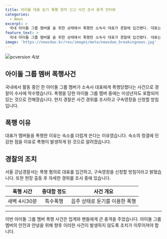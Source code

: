 ```yaml
---
title: 아이돌 대표 둔기 폭행 현직 신고 사건 조사 충격 인터뷰
categories:
  - News
excerpt: >
  국내 아이돌 그룹 멤버를 술 취한 상태에서 폭행한 소속사 대표가 경찰에 입건됐다. 대표는 음주 상태로 멤버들을 90㎝ 길이의 둔기로 폭행했는데, 이에 대해 숙소를 더럽게 쓴다는 이유를 꼬집었다. 현장에서는 미성년자도 피해를 입은 것으로 전해졌으며, 경찰은 구속영장 신청을 검토 중이다.
feature_text: >
  국내 아이돌 그룹 멤버를 술 취한 상태에서 폭행한 소속사 대표가 경찰에 입건됐다. 대표는 음주 상태로 멤버들을 90㎝ 길이의 둔기로 폭행했는데, 이에 대해 숙소를 더럽게 쓴다는 이유를 꼬집었다. 현장에서는 미성년자도 피해를 입은 것으로 전해졌으며, 경찰은 구속영장 신청을 검토 중이다.
image: 'https://newsdao.kr/res/images/meta/newsdao_breakingnews.jpg'
---
```


<p><img src="https://newsdao.kr/res/images/meta/newsdao_breakingnews.jpg" alt="pcversion 속보" /></p>

<h2 data-ke-size="size26">아이돌 그룹 멤버 폭행사건</h2>

<p data-ke-size="size16">국내에서 활동 중인 한 아이돌 그룹 멤버가 소속사 대표에게 폭행당했다는 사건으로 경찰이 수사에 착수했습니다. 폭행을 당한 아이돌 그룹 멤버 중에는 미성년자도 포함되어 있는 것으로 전해졌습니다. 현지 경찰은 사건 경위를 조사하고 구속영장을 신청할 방침입니다.</p>

<h2 data-ke-size="size26">폭행 이유</h2>

<p data-ke-size="size16">대표가 멤버들을 폭행한 이유는 숙소를 더럽게 쓴다는 이유였습니다. 숙소의 청결에 민감한 점을 이유로 폭행이 발생하게 된 것으로 알려졌습니다.</p>

<h2 data-ke-size="size26">경찰의 조치</h2>

<p data-ke-size="size16">서울 강남경찰서는 폭행 혐의로 대표를 입건하고, 구속영장을 신청할 방침이라고 밝혔습니다. 또한 현장 출동 후 자세한 경위를 조사 중에 있습니다.</p>

<table>
    <thead>
        <tr>
            <th style="text-align: center;">폭행 시간</th>
            <th style="text-align: center;">중대함 정도</th>
            <th style="text-align: center;">사건 개요</th>
        </tr>
    </thead>
    <tbody>
        <tr>
            <td style="text-align: center;">새벽 4시30분</td>
            <td style="text-align: center;">특수폭행</td>
            <td>음주 상태로 둔기를 이용한 폭행</td>
        </tr>
    </tbody>
</table>

<hr>

<p data-ke-size="size16">이번 아이돌 그룹 멤버 폭행 사건은 업계와 팬들에게 큰 충격을 주었습니다. 아이돌 그룹 멤버의 안전과 안녕을 위해 향후 이러한 사건이 발생하지 않도록 조치가 이루어져야 합니다.</p>

